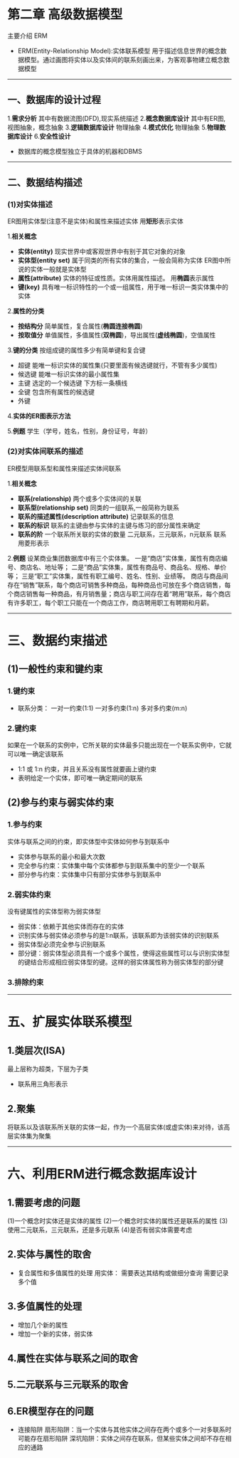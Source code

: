 # 第二章 高级数据模型

主要介绍 ERM
+ ERM(Entity-Relationship Model):实体联系模型
用于描述信息世界的概念数据模型。通过画图将实体以及实体间的联系刻画出来，为客观事物建立概念数据模型

***

## 一、数据库的设计过程
1.**需求分析** 
其中有数据流图(DFD),现实系统描述
2.**概念数据库设计** 
其中有ER图,视图抽象，概念抽象
3.**逻辑数据库设计**
物理抽象
4.**模式优化**
物理抽象
5.**物理数据库设计**
6.**安全性设计**
+ 数据库的概念模型独立于具体的机器和DBMS

***
## 二、数据结构描述
### (1)对实体描述

ER图用实体型(注意不是实体)和属性来描述实体
用**矩形**表示实体

1.**相关概念**

+ **实体(entity)**
现实世界中或客观世界中有别于其它对象的对象
+ **实体型(entity set)**
属于同类的所有实体的集合，一般会简称为实体
ER图中所说的实体一般就是实体型
+ **属性(attribute)**
实体的特征或性质。实体用属性描述。
用**椭圆**表示属性
+ **键(key)**
具有唯一标识特性的一个或一组属性，用于唯一标识一类实体集中的实体

2.**属性的分类**

+ **按结构分**
简单属性，复合属性(**椭圆连接椭圆**)
+ **按取值分**
单值属性，多值属性(**双椭圆**)，导出属性(**虚线椭圆**)，空值属性

3.**键的分类**
按组成键的属性多少有简单键和复合键
+ 超键
能唯一标识实体的属性集(只要里面有候选键就行，不管有多少属性)
+ 候选键
能唯一标识实体的最小属性集
+ 主键
选定的一个候选键
下方标一条横线
+ 全键
包含所有属性的候选键
+ 外键

4.**实体的ER图表示方法**

<!-- ![实体](images/实体.jpg "实体") -->

5.**例题**
学生（学号，姓名，性别，身份证号，年龄）
<!-- ![实体例题](images/实体例题.jpg "实体例题") -->

### (2)对实体间联系的描述
ER模型用联系型和属性来描述实体间联系

1.**相关概念**
+ **联系(relationship)**
两个或多个实体间的关联
+ **联系型(relationship set)**
同类的一组联系,一般简称为联系
+ **联系的描述属性(description attribute)**
记录联系的信息
+ **联系的标识**
联系的主键由参与实体的主键与练习的部分属性来确定
+ **联系的阶**
一个联系所关联的实体的数量
二元联系，三元联系，n元联系
联系用菱形表示

<!-- ![联系](images/联系.jpg "联系") -->

2.**例题**
设某商业集团数据库中有三个实体集。
一是“商店”实体集，属性有商店编号、商店名、地址等；
二是“商品”实体集，属性有商品号、商品名、规格、单价等；
三是“职工”实体集，属性有职工编号、姓名、性别、业绩等。
商店与商品间存在“销售”联系，每个商店可销售多种商品，每种商品也可放在多个商店销售，每个商店销售每一种商品，有月销售量；商店与职工间存在着“聘用”联系，每个商店有许多职工，每个职工只能在一个商店工作，商店聘用职工有聘期和月薪。
<!-- ![联系例题](images/联系例题.jpg "联系例题") -->

***

# 三、数据约束描述

## (1)一般性约束和键约束

### 1.键约束
+ 联系分类：
一对一约束(1:1)
一对多约束(1:n)
多对多约束(m:n)

### 2.键约束
如果在一个联系的实例中，它所关联的实体最多只能出现在一个联系实例中，它就可以唯一确定该联系
+ 1:1 或 1:n 约束，并且关系没有属性就要画上键约束
+ 表明给定一个实体，即可唯一确定期间的联系

## (2)参与约束与弱实体约束

### 1.参与约束
实体与联系之间的约束，即实体型中实体如何参与到联系中
+ 实体参与联系的最小和最大次数
+ 完全参与约束：实体集中每个实体都参与到联系集中的至少一个联系
+ 部分参与约束：实体集中只有部分实体参与到联系中

### 2.弱实体约束
没有键属性的实体型称为弱实体型
+ 弱实体：依赖于其他实体而存在的实体
+ 识别实体与弱实体必须参与的是1:n联系，该联系即为该弱实体的识别联系
+ 弱实体型必须完全参与识别联系
+ 部分键：弱实体型必须具有一个或多个属性，使得这些属性可以与识别实体型的键结合形成相应弱实体型的键。这样的弱实体属性称为弱实体型的部分键

### 3.排除约束

***

# 五、扩展实体联系模型

## 1.类层次(ISA)
最上层称为超类，下层为子类
+ 联系用三角形表示

## 2.聚集
将联系以及该联系所关联的实体一起，作为一个高层实体(或虚实体)来对待，该高层实体集为聚集

***

# 六、利用ERM进行概念数据库设计

## 1.需要考虑的问题
(1)一个概念时实体还是实体的属性
(2)一个概念时实体的属性还是联系的属性
(3)使用二元联系，三元联系，还是多元联系
(4)是否有弱实体需要考虑

## 2.实体与属性的取舍
+ 复合属性和多值属性的处理
用实体：
需要表达其结构或做细分查询
需要记录多个值

## 3.多值属性的处理
+ 增加几个新的属性
+ 增加一个新的实体，弱实体

## 4.属性在实体与联系之间的取舍

## 5.二元联系与三元联系的取舍

## 6.ER模型存在的问题
+ 连接陷阱
扇形陷阱：当一个实体与其他实体之间存在两个或多个一对多联系时可能存在扇形陷阱
深坑陷阱：实体之间存在联系，但某些实体之间却不存在相应的通路
